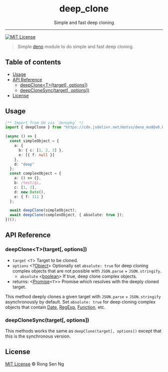 <div align="center" style="text-align: center;">
  <h1 style="border-bottom: none;">deep_clone</h1>

  <p>Simple and fast deep cloning</p>
</div>

<hr />

[![MIT License][mit-license-badge]][mit-license-url]

> Simple [deno] module to do simple and fast deep cloning.

## Table of contents <!-- omit in toc -->

- [Usage](#usage)
- [API Reference](#api-reference)
  - [deepClone&lt;T&gt;(target[, options])](#deepclonelttgttarget-options)
  - [deepCloneSync(target[, options])](#deepclonesynctarget-options)
- [License](#license)

## Usage

```ts
/** Import from GH via `denopkg` */
import { deepClone } from "https://cdn.jsdelivr.net/motss/deno_mod@v0.8.0/deep_clone/mod.ts";

(async () => {
  const simpleObject = {
    a: {
      b: { c: [1, 2, 3] },
      e: [{ f: null }]
    },
    d: "deep"
  };
  const complexObject = {
    a: () => {},
    b: /test/gi,
    c: [1, 2],
    d: new Date(),
    e: { f: 111 }
  };

  await deepClone(simpleObject);
  await deepClone(complexObject, { absolute: true });
})();
```

## API Reference

### deepClone&lt;T&gt;(target[, options])

- `target` <`T`> Target to be cloned.
- `options` <?[Object][object-mdn-url]> Optionally set `absolute: true` for deep cloning complex objects that are not possible with `JSON.parse` + `JSON.stringify`.
  - `absolute` <[boolean][boolean-mdn-url]> If true, deep clone complex objects.
- returns: <[Promise][promise-mdn-url]<`T`>> Promise which resolves with the deeply cloned target.

This method deeply clones a given target with `JSON.parse` + `JSON.stringify` asynchronously by default. Set `absolute: true` for deep cloning complex objects that contain [Date][date-mdn-url], [RegExp][reg-exp-mdn-url], [Function][function-mdn-url], etc.

### deepCloneSync(target[, options])

This methods works the same as `deepClone(target[, options])` except that this is the synchronous version.

## License

[MIT License](http://motss.mit-license.org/) © Rong Sen Ng

<!-- References -->

[deno]: https://github.com/denoland/deno

<!-- MDN -->

[boolean-mdn-url]: https://developer.mozilla.org/en-US/docs/Web/JavaScript/Reference/Global_Objects/Boolean
[date-mdn-url]: https://developer.mozilla.org/en-US/docs/Web/JavaScript/Reference/Global_Objects/Date
[function-mdn-url]: https://developer.mozilla.org/en-US/docs/Web/JavaScript/Reference/Global_Objects/Function
[html-style-element-mdn-url]: https://developer.mozilla.org/en-US/docs/Web/API/HTMLStyleElement
[map-mdn-url]: https://developer.mozilla.org/en-US/docs/Web/JavaScript/Reference/Global_Objects/Map
[number-mdn-url]: https://developer.mozilla.org/en-US/docs/Web/JavaScript/Reference/Global_Objects/Number
[object-mdn-url]: https://developer.mozilla.org/en-US/docs/Web/JavaScript/Reference/Global_Objects/Object
[promise-mdn-url]: https://developer.mozilla.org/en-US/docs/Web/JavaScript/Reference/Global_Objects/Promise
[reg-exp-mdn-url]: https://developer.mozilla.org/en-US/docs/Web/JavaScript/Reference/Global_Objects/RegExp
[string-mdn-url]: https://developer.mozilla.org/en-US/docs/Web/JavaScript/Reference/Global_Objects/String

<!-- Badges -->

[mit-license-badge]: https://flat.badgen.net/badge/license/MIT/blue

<!-- Links -->

[mit-license-url]: https://github.com/motss/deno_mod/blob/master/LICENSE
